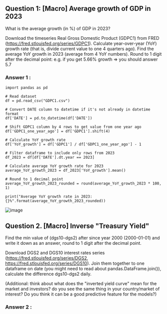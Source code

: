 
## Question 1: [Macro] Average growth of GDP in 2023

What is the average growth (in %) of GDP in 2023?

Download the timeseries Real Gross Domestic Product (GDPC1) from FRED (https://fred.stlouisfed.org/series/GDPC1). Calculate year-over-year (YoY) growth rate (that is, divide current value to one 4 quarters ago). Find the average YoY growth in 2023 (average from 4 YoY numbers). Round to 1 digit after the decimal point: e.g. if you get 5.66% growth => you should answer 5.7

### Answer 1 : 
```
import pandas as pd

# Read dataset
df = pd.read_csv("GDPC1.csv")

# Convert DATE column to datetime if it's not already in datetime format
df['DATE'] = pd.to_datetime(df['DATE'])

# Shift GDPC1 column by 4 rows to get value from one year ago
df['GDPC1_one_year_ago'] = df['GDPC1'].shift(4)

# Calculate YoY growth rate
df['YoY_growth'] = df['GDPC1'] / df['GDPC1_one_year_ago'] - 1

# Filter dataframe to include only rows from 2023
df_2023 = df[df['DATE'].dt.year == 2023]

# Calculate average YoY growth rate for 2023
average_YoY_growth_2023 = df_2023['YoY_growth'].mean()

# Round to 1 decimal point
average_YoY_growth_2023_rounded = round(average_YoY_growth_2023 * 100, 1)

print("Average YoY growth rate in 2023: {}%".format(average_YoY_growth_2023_rounded))

```
![image](https://github.com/garjita63/stock-market-course/assets/77673886/e38a94e3-6615-4d67-a558-3e599c51af2c)


## Question 2. [Macro] Inverse "Treasury Yield"

Find the min value of (dgs10-dgs2) after since year 2000 (2000-01-01) and write it down as an answer, round to 1 digit after the decimal point.

Download DGS2 and DGS10 interest rates series (https://fred.stlouisfed.org/series/DGS2, https://fred.stlouisfed.org/series/DGS10). Join them together to one dataframe on date (you might need to read about pandas.DataFrame.join()), calculate the difference dgs10-dgs2 daily.

(Additional: think about what does the "inverted yield curve" mean for the market and investors? do you see the same thing in your country/market of interest? Do you think it can be a good predictive feature for the models?)

### Answer 2 :
